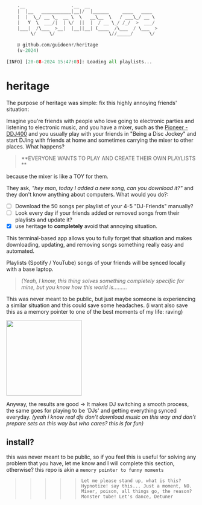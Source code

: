 ```python
    .__                 .__  __                         
    |  |__   ___________|__|/  |______     ____   ____  
    |  |  \_/ __ \_  __ \  \   __\__  \   / ___\_/ __ \ 
    |   Y  \  ___/|  | \/  ||  |  / __ \_/ /_/  >  ___/ 
    |___|  /\___  >__|  |__||__| (____  /\___  / \___  >
         \/     \/                    \//_____/      \/
            
    @ github.com/guidoenr/heritage
    (v-2024)
        
[INFO] [20-08-2024 15:47:03]: Loading all playlists...
```
# heritage


The purpose of heritage was simple: fix this highly annoying friends' situation:

Imagine you're friends with people who love going to electronic parties and listening to electronic music, and you have a mixer, such as the [Pioneer - DDJ400](https://www.pioneerdj.com/es-419/product/controller/archive/ddj-400/black/overview/) and you usually play with your friends in "Being a Disc Jockey" and start DJing with friends at home and sometimes carrying the mixer to other places.
What happens? 

> **EVERYONE WANTS TO PLAY AND CREATE THEIR OWN PLAYLISTS **
> 
because the mixer is like a TOY for them. 

They ask, _"hey man, today I added a new song, can you download it?"_ and they don't know anything about computers. 
What would you do?:
- [ ] Download the 50 songs per playlist of your 4-5 "DJ-Friends" manually?
- [ ] Look every day if your friends added or removed songs from their playlists and update it?
- [x] use heritage to **completely** avoid that annoying situation.

This terminal-based app allows you to fully forget that situation and makes downloading, updating, and removing songs something really easy and automated.

Playlists (Spotify / YouTube) songs of your friends will be synced locally with a base laptop.

> _(Yeah, I know, this thing solves something completely specific for mine, but you know how this world is........._

This was never meant to be public, but just maybe someone is experiencing a similar situation and this could save some headaches.
(i want also save this as a memory pointer to one of the best moments of my life: raving)

<img src="https://media2.giphy.com/media/v1.Y2lkPTc5MGI3NjExOHM4MTdja25ndXN2Zm0zeG5pN3F2anU3NmoxbThwcGQ1dGYza2Q4eiZlcD12MV9pbnRlcm5hbF9naWZfYnlfaWQmY3Q9Zw/g6dm5eMVxxo2Y/giphy.webp" width="200" height="200">

Anyway, the results are good -> It makes DJ switching a smooth process, the same goes for playing to be 'DJs' and getting everything synced everyday.
_(yeah i know real djs don't download music on this way and don't prepare sets on this way but who cares? this is for fun)_

## install?
this was never meant to be public, so if you feel this is useful for solving any problem that you have, let me know and I will complete this section, otherwise? this repo is akin a `memory pointer to funny moments`

>>>>> `Let me please stand up, what is this? Hypnotize! say this... Just a moment, NO. Mixer, poison, all things go, the reason? Monster tube! Let's dance, Detuner`

